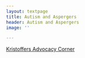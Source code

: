 ```yaml
---
layout: textpage
title: Autism and Aspergers
header: Autism and Aspergers
image: ''

---
```

<a href ="https://www.kristoffersadvocacycorner.com">Kristoffers Advocacy Corner</a>